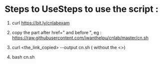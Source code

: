 # Steps to UseSteps to use the script :

1.  curl https://bit.ly/cnlabexam

2. copy the part after href=" and before ", eg : https://raw.githubusercontent.com/iwanthelpu/cnlab/master/cn.sh

3. curl <the_link_copied> --output cn.sh ( without the <>)

4. bash cn.sh
